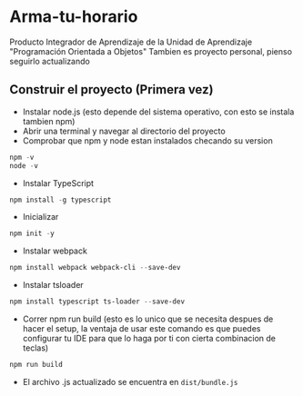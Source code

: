 # Arma-tu-horario

Producto Integrador de Aprendizaje de la Unidad de Aprendizaje "Programación Orientada a Objetos"
Tambien es proyecto personal, pienso seguirlo actualizando

## Construir el proyecto (Primera vez)

- Instalar node.js (esto depende del sistema operativo, con esto se instala tambien npm)
- Abrir una terminal y navegar al directorio del proyecto
- Comprobar que npm y node estan instalados checando su version

```powershell
npm -v
node -v
```

- Instalar TypeScript

```powershell
npm install -g typescript
```

- Inicializar

```powershell
npm init -y
```

- Instalar webpack

```powershell
npm install webpack webpack-cli --save-dev
```

- Instalar tsloader

```powershell
npm install typescript ts-loader --save-dev
```

- Correr npm run build (esto es lo unico que se necesita despues de hacer el setup, la ventaja de usar este comando es que puedes configurar tu IDE para que lo haga por ti con cierta combinacion de teclas)

```powershell
npm run build
```

- El archivo .js actualizado se encuentra en `dist/bundle.js`

